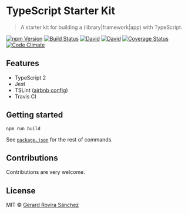 # TypeScript Starter Kit

> A starter kit for building a (library|framework|app) with TypeScript.

[![npm Version](https://img.shields.io/npm/v/typescript-starter-kit.svg)](https://www.npmjs.com/package/typescript-starter-kit)
[![Build Status](https://travis-ci.org/zurfyx/typescript-starter-kit.svg?branch=master)](https://travis-ci.org/zurfyx/typescript-starter-kit)
[![David](https://david-dm.org/zurfyx/typescript-starter-kit.svg)](https://david-dm.org/zurfyx/typescript-starter-kit)
[![David](https://david-dm.org/zurfyx/typescript-starter-kit/dev-status.svg)](https://david-dm.org/zurfyx/typescript-starter-kit#info=devDependencies)
[![Coverage Status](https://coveralls.io/repos/github/zurfyx/typescript-starter-kit/badge.svg?branch=master)](https://coveralls.io/github/zurfyx/typescript-starter-kit?branch=master)
[![Code Climate](https://codeclimate.com/github/zurfyx/typescript-starter-kit/badges/gpa.svg)](https://codeclimate.com/github/zurfyx/typescript-starter-kit)

## Features

- TypeScript 2
- Jest
- TSLint ([airbnb config](https://www.npmjs.com/package/tslint-config-airbnb))
- Travis CI

## Getting started

```
npm run build
```

See [`package.json`](https://github.com/zurfyx/typescript-starter-kit/blob/master/package.json) for the rest of commands.

## Contributions

Contributions are very welcome.

## License

MIT © [Gerard Rovira Sánchez](//zurfyx.com)